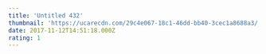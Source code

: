 ```yaml
---
title: 'Untitled 432'
thumbnail: 'https://ucarecdn.com/29c4e067-18c1-46dd-bb40-3cec1a8688a3/'
date: 2017-11-12T14:51:18.000Z
rating: 1
---
```

